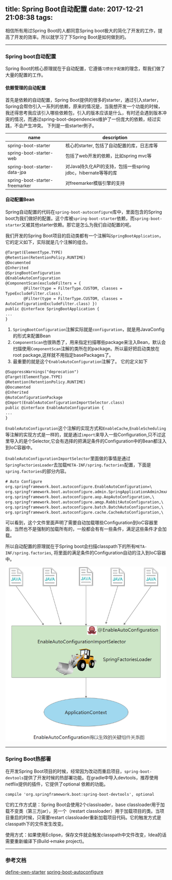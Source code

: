 title: Spring Boot自动配置
date: 2017-12-21 21:08:38
tags:
---

相信所有用过Spring Boot的人都同意Spring boot极大的简化了开发的工作，提高了开发的效率。所以就学习了下Spring Boot是如何做到的。

<!-- more -->


---
### Spring boot自动配置
Spring Boot的核心原理就在于自动配置，它遵循`习惯优于配置`的理念，帮我们做了大量的配置的工作。


#### 依赖管理的自动配置
首先是依赖的自动配置，Spring Boot提供的很多的starter，通过引入starter，Spring会帮你引入一系列的依赖，原来的情况是，当我想开发一个功能的时候，我还得思考我应该引入哪些依赖包，引入的版本应该是什么，有时还会遇到版本冲突的情况，而通过spring-boot-dependencies维护了一份庞大的依赖，经过实践，不会产生冲突。
下列是一些starter例子。

| name | description |
| ---  | ---         |
| spring-boot-starter | 核心的starter, 包括了自动配置的库，日志库等|
| spring-boot-starter-web | 包括了web开发的依赖，比如spring mvc等 |
| spring-boot-starter-data-jpa | 对Java持久化API的支持，包括一些spring jdbc，hibernate等等的库 |
| spring-boot-starter-freemarker | 对freemarker模版引擎的支持 |

#### 自动配置Bean
Spring自动配置的代码在`spring-boot-autoconfigure`库中，里面包含的Spring boot为我们做好的配置。这个库被`spring-boot-starter`依赖，而`spring-boot-starter`又被其他starter依赖。那它是怎么为我们自动配置的呢。

我们开发的Spring Boot项目的启动类都有一个注解叫`SpringBootApplication`，它的定义如下，实际就是几个注解的组合。
```
@Target(ElementType.TYPE)
@Retention(RetentionPolicy.RUNTIME)
@Documented
@Inherited
@SpringBootConfiguration
@EnableAutoConfiguration
@ComponentScan(excludeFilters = {
		@Filter(type = FilterType.CUSTOM, classes = TypeExcludeFilter.class),
		@Filter(type = FilterType.CUSTOM, classes = AutoConfigurationExcludeFilter.class) })
public @interface SpringBootApplication {
...
}
```
1. `SpringBootConfiguration`注解实际就是`configuration`，就是用JavaConfig的形式来配置Bean
2. `ComponentScan`也很熟悉了，用来指定扫描哪些package来注入Bean，默认会扫描使用`ComponentScan`注解的类所在的package。所以最好把启动类放在root package,这样就不用指定basePackages了。
3. 最重要的就是这个`EnableAutoConfiguration`注解了。
它的定义如下
```
@SuppressWarnings("deprecation")
@Target(ElementType.TYPE)
@Retention(RetentionPolicy.RUNTIME)
@Documented
@Inherited
@AutoConfigurationPackage
@Import(EnableAutoConfigurationImportSelector.class)
public @interface EnableAutoConfiguration {
...
}
```
`EnableAutoConfiguration`这个注解的实现方式和`EnableCache`,`EnableScheduling`等注解的实现方式是一样的，就是通过`import`来导入一些Configuration,只不过这里导入的是个Selector,它会有选择的把满足条件的Configuration中的Bean都注入到IoC容器中。

`EnableAutoConfigurationImportSelector`里面做的事情是通过`SpringFactoriesLoader`去加载`META-INF/spring.factories`配置，下面是`spring.factories`的部分内容。
```
# Auto Configure
org.springframework.boot.autoconfigure.EnableAutoConfiguration=\
org.springframework.boot.autoconfigure.admin.SpringApplicationAdminJmxAutoConfiguration,\
org.springframework.boot.autoconfigure.aop.AopAutoConfiguration,\
org.springframework.boot.autoconfigure.amqp.RabbitAutoConfiguration,\
org.springframework.boot.autoconfigure.batch.BatchAutoConfiguration,\
org.springframework.boot.autoconfigure.cache.CacheAutoConfiguration,\
```
可以看到，这个文件里面声明了需要自动加载哪些Configuration到IoC容器里面，当然也不是强制的加载所有的，一般都会有有一些条件，满足这些条件才会加载。

所以自动配置的原理就在于Spring boot会扫描classpath下的所有`META-INF/spring.factories`, 将里面的满足条件的Configuration自动的注入到IoC容器中。

![Spring Boot](/uploads/springboot-autoconfigure.png)

---
### Spring Boot热部署
在开发Spring Boot项目的时候，经常因为改动而重启项目，`spring-boot-devtools`提供了开发时候的热部署功能。在gradle中导入devtools，推荐使用netflix提供的插件，它提供了optional 依赖的功能。
```
compile 'org.springframework.boot:spring-boot-devtools', optional
```
它的工作方式是：Spring Boot会使用2个classloader，base classloader用于加载不变类（第三方jar），另一个（restart classloader）用于加载项目的类。当项目重启的时候，只需要restart classloader重新加载项目代码。它的触发方式是classpath下的文件发生改变。

使用方式：如果使用Eclipse，保存文件就会触发classpath中文件改变，Idea的话需要重新编译下(Build->make project)。



---
### 参考文档
[define-own-starter](https://docs.spring.io/spring-boot/docs/current/reference/html/boot-features-developing-auto-configuration.html)
[spring-boot-autoconfigure](http://tengj.top/2017/03/09/springboot3/)
